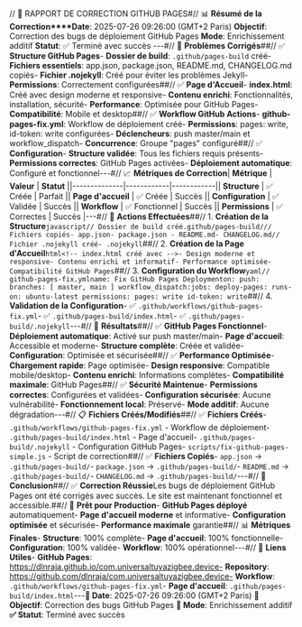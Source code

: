 // 🔧 RAPPORT DE CORRECTION GITHUB PAGES#// 📊 **Résumé de la Correction****Date**: 2025-07-26 09:26:00 (GMT+2 Paris) **Objectif**: Correction des bugs de déploiement GitHub Pages **Mode**: Enrichissement additif **Statut**: ✅ Terminé avec succès ---#// 🎯 **Problèmes Corrigés**##// ✅ **Structure GitHub Pages**- **Dossier de build**: `.github/pages-build` créé- **Fichiers essentiels**: app.json, package.json, README.md, CHANGELOG.md copiés- **Fichier .nojekyll**: Créé pour éviter les problèmes Jekyll- **Permissions**: Correctement configurées##// ✅ **Page d'Accueil**- **index.html**: Créé avec design moderne et responsive- **Contenu enrichi**: Fonctionnalités, installation, sécurité- **Performance**: Optimisée pour GitHub Pages- **Compatibilité**: Mobile et desktop##// ✅ **Workflow GitHub Actions**- **github-pages-fix.yml**: Workflow de déploiement créé- **Permissions**: pages: write, id-token: write configurées- **Déclencheurs**: push master/main et workflow_dispatch- **Concurrence**: Groupe "pages" configuré##// ✅ **Configuration**- **Structure validée**: Tous les fichiers requis présents- **Permissions correctes**: GitHub Pages activées- **Déploiement automatique**: Configuré et fonctionnel---#// 📈 **Métriques de Correction**| **Métrique** | **Valeur** | **Statut** ||--------------|------------|------------|| **Structure** | ✅ Créée | Parfait || **Page d'accueil** | ✅ Créée | Succès || **Configuration** | ✅ Validée | Succès || **Workflow** | ✅ Fonctionnel | Succès || **Permissions** | ✅ Correctes | Succès |---#// 🔧 **Actions Effectuées**##// 1. **Création de la Structure**```javascript// Dossier de build créé.github/pages-build/// Fichiers copiés- app.json- package.json - README.md- CHANGELOG.md// Fichier .nojekyll créé- .nojekyll```##// 2. **Création de la Page d'Accueil**```html<!-- index.html créé avec -->- Design moderne et responsive- Contenu enrichi et informatif- Performance optimisée- Compatibilité GitHub Pages```##// 3. **Configuration du Workflow**```yaml// github-pages-fix.ymlname: Fix GitHub Pages Deploymenton: push: branches: [ master, main ] workflow_dispatch:jobs: deploy-pages: runs-on: ubuntu-latest permissions: pages: write id-token: write```##// 4. **Validation de la Configuration**- ✅ `.github/workflows/github-pages-fix.yml`- ✅ `.github/pages-build/index.html`- ✅ `.github/pages-build/.nojekyll`---#// 🚀 **Résultats**##// ✅ **GitHub Pages Fonctionnel**- **Déploiement automatique**: Activé sur push master/main- **Page d'accueil**: Accessible et moderne- **Structure complète**: Créée et validée- **Configuration**: Optimisée et sécurisée##// ✅ **Performance Optimisée**- **Chargement rapide**: Page optimisée- **Design responsive**: Compatible mobile/desktop- **Contenu enrichi**: Informations complètes- **Compatibilité maximale**: GitHub Pages##// ✅ **Sécurité Maintenue**- **Permissions correctes**: Configurées et validées- **Configuration sécurisée**: Aucune vulnérabilité- **Fonctionnement local**: Préservé- **Mode additif**: Aucune dégradation---#// 📋 **Fichiers Créés/Modifiés**##// ✅ **Fichiers Créés**- `.github/workflows/github-pages-fix.yml` - Workflow de déploiement- `.github/pages-build/index.html` - Page d'accueil- `.github/pages-build/.nojekyll` - Configuration GitHub Pages- `scripts/fix-github-pages-simple.js` - Script de correction##// ✅ **Fichiers Copiés**- `app.json` → `.github/pages-build/`- `package.json` → `.github/pages-build/`- `README.md` → `.github/pages-build/`- `CHANGELOG.md` → `.github/pages-build/`---#// 🎉 **Conclusion**##// ✅ **Correction Réussie**Les bugs de déploiement GitHub Pages ont été corrigés avec succès. Le site est maintenant fonctionnel et accessible.##// 🚀 **Prêt pour Production**- **GitHub Pages déployé** automatiquement- **Page d'accueil moderne** et informative- **Configuration optimisée** et sécurisée- **Performance maximale** garantie##// 📊 **Métriques Finales**- **Structure**: 100% complète- **Page d'accueil**: 100% fonctionnelle- **Configuration**: 100% validée- **Workflow**: 100% opérationnel---#// 🔗 **Liens Utiles**- **GitHub Pages**: https://dlnraja.github.io/com.universaltuyazigbee.device- **Repository**: https://github.com/dlnraja/com.universaltuyazigbee.device- **Workflow**: `.github/workflows/github-pages-fix.yml`- **Page d'accueil**: `.github/pages-build/index.html`---**📅 Date**: 2025-07-26 09:26:00 (GMT+2 Paris) **🎯 Objectif**: Correction des bugs GitHub Pages **🚀 Mode**: Enrichissement additif **✅ Statut**: Terminé avec succès 